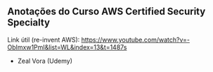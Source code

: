 Anotações do Curso AWS Certified Security Specialty
----------------------------------------------------

Link útil (re-invent AWS): https://www.youtube.com/watch?v=-ObImxw1PmI&list=WL&index=13&t=1487s

* Zeal Vora (Udemy)
